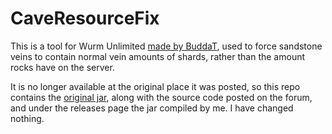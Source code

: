 # CaveResourceFix

This is a tool for Wurm Unlimited
[made by BuddaT](https://forum.wurmonline.com/index.php?/topic/153821-caveresourcefix-fix-your-cave-maps-that-have-resource-counts-set-to-~50-for-non-vein-tiles/),
used to force sandstone veins to contain normal vein amounts of shards, rather than the amount rocks have on the server.

It is no longer available at the original place it was posted, so this repo contains the [original jar](./CaveResourceFix-original.jar),
along with the source code posted on the forum, and under the releases page the jar compiled by me. I have changed nothing.